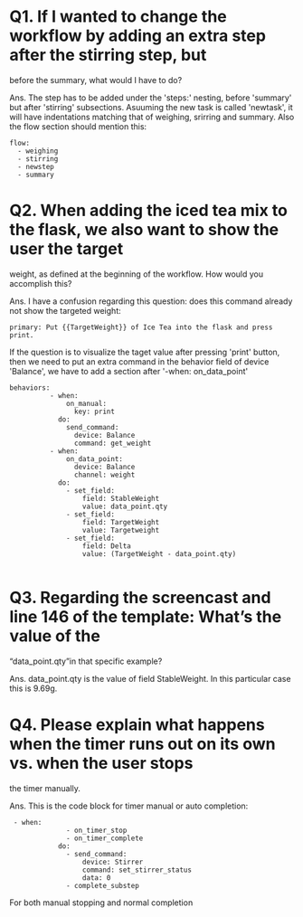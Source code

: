 # Q1.  If I wanted to change the workflow by adding an extra step after the stirring step, but
before the summary, what would I have to do?

Ans. The step has to be added under the 'steps:' nesting, before 'summary' but after 'stirring' subsections.
Asuuming the new task is called 'newtask', it will have indentations matching that of weighing, srirring
and summary. Also the flow section should mention this:

```
flow:
  - weighing
  - stirring
  - newstep
  - summary
```



# Q2. When adding the iced tea mix to the flask, we also want to show the user the target
weight, as defined at the beginning of the workflow. How would you accomplish this?

Ans.
I have a confusion regarding this question: does this command already not show the targeted weight:

```
primary: Put {{TargetWeight}} of Ice Tea into the flask and press print.

```

If the question is to visualize the taget value after pressing 'print' button, then we need to put an extra command in the behavior field of device 'Balance', we have to add a section after '-when: on_data_point'
```
behaviors:
          - when:
              on_manual:
                key: print
            do:
              send_command:
                device: Balance
                command: get_weight
          - when:
              on_data_point:
                device: Balance
                channel: weight
            do:
              - set_field:
                  field: StableWeight
                  value: data_point.qty
              - set_field:
                  field: TargetWeight
                  value: Targetweight
              - set_field:
                  field: Delta
                  value: (TargetWeight - data_point.qty)


```

# Q3. Regarding the screencast and line 146 of the template: What’s the value of the
“data_point.qty”in that specific example?

Ans. data_point.qty is the value of field StableWeight. In this particular case this is 9.69g.


# Q4. Please explain what happens when the timer runs out on its own vs. when the user stops
the timer manually.

Ans. This is the code block for timer manual or auto completion:

```
 - when:
              - on_timer_stop
              - on_timer_complete
            do:
              - send_command:
                  device: Stirrer
                  command: set_stirrer_status
                  data: 0
              - complete_substep

```
For both manual stopping and normal completion
